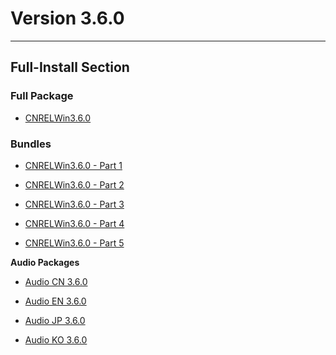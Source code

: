 # Version 3.6.0

----

## Full-Install Section

### Full Package

- [CNRELWin3.6.0](https://autopatchcn.yuanshen.com/client_app/download/pc_zip/20230331200338_Sn5XSSFSqcIjAQL1/YuanShen_3.6.0.zip)

### Bundles

- [CNRELWin3.6.0 - Part 1](https://autopatchcn.yuanshen.com/client_app/download/pc_zip/20230331200338_Sn5XSSFSqcIjAQL1/YuanShen_3.6.0.zip.001)

- [CNRELWin3.6.0 - Part 2](https://autopatchcn.yuanshen.com/client_app/download/pc_zip/20230331200338_Sn5XSSFSqcIjAQL1/YuanShen_3.6.0.zip.002)

- [CNRELWin3.6.0 - Part 3](https://autopatchcn.yuanshen.com/client_app/download/pc_zip/20230331200338_Sn5XSSFSqcIjAQL1/YuanShen_3.6.0.zip.003)

- [CNRELWin3.6.0 - Part 4](https://autopatchcn.yuanshen.com/client_app/download/pc_zip/20230331200338_Sn5XSSFSqcIjAQL1/YuanShen_3.6.0.zip.004)

- [CNRELWin3.6.0 - Part 5](https://autopatchcn.yuanshen.com/client_app/download/pc_zip/20230331200338_Sn5XSSFSqcIjAQL1/YuanShen_3.6.0.zip.005)

**Audio Packages**

- [Audio CN 3.6.0](https://autopatchcn.yuanshen.com/client_app/download/pc_zip/20230331200338_Sn5XSSFSqcIjAQL1/Audio_Chinese_3.6.0.zip)

- [Audio EN 3.6.0](https://autopatchcn.yuanshen.com/client_app/download/pc_zip/20230331200338_Sn5XSSFSqcIjAQL1/Audio_English(US)_3.6.0.zip)

- [Audio JP 3.6.0](https://autopatchcn.yuanshen.com/client_app/download/pc_zip/20230331200338_Sn5XSSFSqcIjAQL1/Audio_Japanese_3.6.0.zip)

- [Audio KO 3.6.0](https://autopatchcn.yuanshen.com/client_app/download/pc_zip/20230331200338_Sn5XSSFSqcIjAQL1/Audio_Korean_3.6.0.zip)
